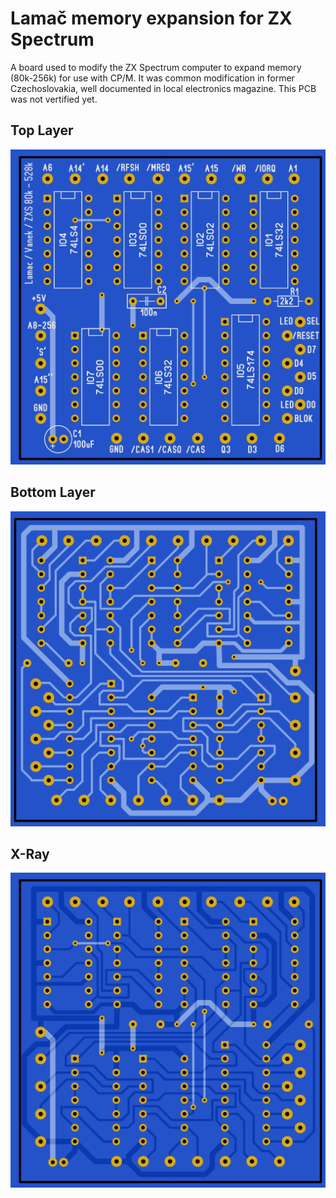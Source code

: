 # Lamač memory expansion for ZX Spectrum

A board used to modify the ZX Spectrum computer to expand memory (80k-256k) for use with CP/M. It was common modification in former Czechoslovakia, well documented in local electronics magazine. This PCB was not vertified yet.

## Top Layer
![](https://github.com/z00m128/pcb-resources/blob/main/Lamac-CPM/cpm-top.jpg)

## Bottom Layer
![](https://github.com/z00m128/pcb-resources/blob/main/Lamac-CPM/cpm-bottom.jpg)

## X-Ray
![](https://github.com/z00m128/pcb-resources/blob/main/Lamac-CPM/cpm-xray.jpg)
